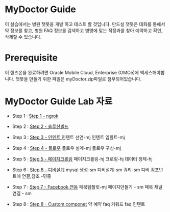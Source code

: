 # MyDoctor Guide

이 실습에서는 병원 챗봇을 개발 하고 테스트 할 것입니다. 만드실 챗봇은 대화를 통해서 약 정보를 찾고, 병원 FAQ 정보를 검색하고 병명에 맞는 적정과를 찾아 예약하고 확인, 삭제할 수 있습니다.

# Prerequisite

이 핸즈온을 완료하려면 Oracle Mobile Cloud, Enterprise (OMCe)에 액세스해야합니다. 챗봇을 만들기 위한 파일은 myDoctor.zip파일로 첨부되어있습니다.

# MyDoctor Guide Lab 자료

* Step 1 : [Step 1 - ngrok](https://github.com/.md)

* Step 2 : [Step 2 - 솔루션빌드](https://github.com/.md)

* Step 3 : [Step 3 - 인텐트 ](https://github.com/.md)
인텐트 선언-mj
인텐트 임폴트-mj

* Step 4 : [Step 4 - 플로우](https://github.com/.md)
플로우 설계-mj
플로우 구성-mj

* Step 5 : [Step 5 - 페이지크롤링](https://github.com/.md)
페이지크롤링-hj
크로링-hj
데이터 정제-hj

* Step 6 : [Step 6 - 디비설계](https://github.com/sangmin93/ChatBot_Workshop/blob/master/labfiles/Mydoctor/database.md)
mysql 생성-sm
디비설계-sm
쿼리-sm
디비 컴포넌트에 연결,참조 -민중

* Step 7 : [Step 7 - Facebook 연동](https://github.com/sangmin93/ChatBot_Workshop/blob/master/labfiles/Mydoctor/channels.md)
페북템플릿-mj
페이지만들기 - sm
페북 채널연결 - sm

* Step 8 : [Step 8 - Custom componet](https://github.com/.md)
약
예약
faq 키워드
faq 인텐트
